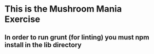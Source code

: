 # This is the Mushroom Mania Exercise

## In order to run grunt (for linting) you must npm install in the lib directory